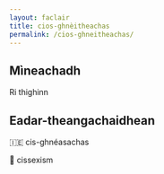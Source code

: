 ```yaml
---
layout: faclair
title: cios-ghnèitheachas
permalink: /cios-ghneitheachas/
---
```


## Mìneachadh

Ri thighinn

## Eadar-theangachaidhean

&#x1f1ee;&#x1f1ea; cis-ghnéasachas

&#x1f3f4;&#xe0067;&#xe0062;&#xe0065;&#xe006e;&#xe0067;&#xe007f; cissexism
